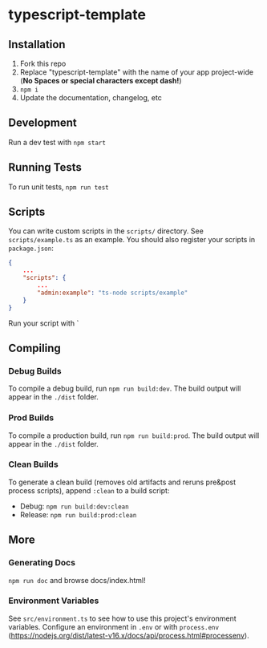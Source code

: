 # typescript-template

## Installation

1. Fork this repo
2. Replace "typescript-template" with the name of your app project-wide (**No Spaces or special characters except dash!**)
3. `npm i`
4. Update the documentation, changelog, etc

## Development

Run a dev test with `npm start`

## Running Tests

To run unit tests, `npm run test`

## Scripts

You can write custom scripts in the `scripts/` directory. See `scripts/example.ts` as an example. You should also register your scripts in `package.json`:

```json
{
	...
	"scripts": {
		...
		"admin:example": "ts-node scripts/example"
	}
}
```

Run your script with `

## Compiling

### Debug Builds

To compile a debug build, run `npm run build:dev`. The build output will appear in the `./dist` folder.

### Prod Builds

To compile a production build, run `npm run build:prod`. The build output will appear in the `./dist` folder.

### Clean Builds

To generate a clean build (removes old artifacts and reruns pre&post process scripts), append `:clean` to a build script:
- Debug: `npm run build:dev:clean`
- Release: `npm run build:prod:clean`

## More

### Generating Docs

`npm run doc` and browse docs/index.html!

### Environment Variables

See `src/environment.ts` to see how to use this project's environment variables. Configure an environment in `.env` or with `process.env` (https://nodejs.org/dist/latest-v16.x/docs/api/process.html#processenv).
